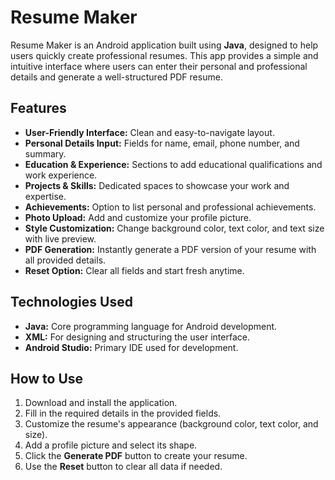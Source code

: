 # Resume Maker

Resume Maker is an Android application built using **Java**, designed to help users quickly create professional resumes. This app provides a simple and intuitive interface where users can enter their personal and professional details and generate a well-structured PDF resume.

## Features
- **User-Friendly Interface:** Clean and easy-to-navigate layout.
- **Personal Details Input:** Fields for name, email, phone number, and summary.
- **Education & Experience:** Sections to add educational qualifications and work experience.
- **Projects & Skills:** Dedicated spaces to showcase your work and expertise.
- **Achievements:** Option to list personal and professional achievements.
- **Photo Upload:** Add and customize your profile picture.
- **Style Customization:** Change background color, text color, and text size with live preview.
- **PDF Generation:** Instantly generate a PDF version of your resume with all provided details.
- **Reset Option:** Clear all fields and start fresh anytime.

## Technologies Used
- **Java:** Core programming language for Android development.
- **XML:** For designing and structuring the user interface.
- **Android Studio:** Primary IDE used for development.

## How to Use
1. Download and install the application.
2. Fill in the required details in the provided fields.
3. Customize the resume's appearance (background color, text color, and size).
4. Add a profile picture and select its shape.
5. Click the **Generate PDF** button to create your resume.
6. Use the **Reset** button to clear all data if needed.
